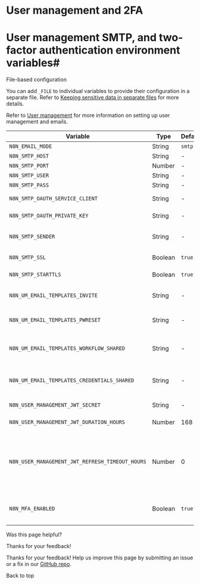 # User management and 2FA

[ ](https://github.com/n8n-io/n8n-docs/edit/main/docs/hosting/configuration/environment-variables/user-management-smtp-2fa.md "Edit this page")

# User management SMTP, and two-factor authentication environment variables#

File-based configuration

You can add `_FILE` to individual variables to provide their configuration in a separate file. Refer to [Keeping sensitive data in separate files](../../configuration-methods/#keeping-sensitive-data-in-separate-files) for more details.

Refer to [User management](../../user-management-self-hosted/) for more information on setting up user management and emails.

Variable | Type | Default | Description  
---|---|---|---  
`N8N_EMAIL_MODE` | String | `smtp` | Enable emails.  
`N8N_SMTP_HOST` | String | - | _your_SMTP_server_name_  
`N8N_SMTP_PORT` | Number | - | _your_SMTP_server_port_  
`N8N_SMTP_USER` | String | - | _your_SMTP_username_  
`N8N_SMTP_PASS` | String | - | _your_SMTP_password_  
`N8N_SMTP_OAUTH_SERVICE_CLIENT` | String | - | If using 2LO with a service account this is your client ID  
`N8N_SMTP_OAUTH_PRIVATE_KEY` | String | - | If using 2LO with a service account this is your private key  
`N8N_SMTP_SENDER` | String | - | Sender email address. You can optionally include the sender name. Example with name: _N8N`<contact@n8n.com>`_  
`N8N_SMTP_SSL` | Boolean | `true` | Whether to use SSL for SMTP (true) or not (false).  
`N8N_SMTP_STARTTLS` | Boolean | `true` | Whether to use STARTTLS for SMTP (true) or not (false).  
`N8N_UM_EMAIL_TEMPLATES_INVITE` | String | - | Full path to your HTML email template. This overrides the default template for invite emails.  
`N8N_UM_EMAIL_TEMPLATES_PWRESET` | String | - | Full path to your HTML email template. This overrides the default template for password reset emails.  
`N8N_UM_EMAIL_TEMPLATES_WORKFLOW_SHARED` | String | - | Overrides the default HTML template for notifying users that a workflow was shared. Provide the full path to the template.  
`N8N_UM_EMAIL_TEMPLATES_CREDENTIALS_SHARED` | String | - | Overrides the default HTML template for notifying users that a credential was shared. Provide the full path to the template.  
`N8N_USER_MANAGEMENT_JWT_SECRET` | String | - | Set a specific JWT secret. By default, n8n generates one on start.  
`N8N_USER_MANAGEMENT_JWT_DURATION_HOURS` | Number | 168 | Set an expiration date for the JWTs in hours.  
`N8N_USER_MANAGEMENT_JWT_REFRESH_TIMEOUT_HOURS` | Number | 0 | How many hours before the JWT expires to automatically refresh it. 0 means 25% of `N8N_USER_MANAGEMENT_JWT_DURATION_HOURS`. -1 means it will never refresh, which forces users to log in again after the period defined in `N8N_USER_MANAGEMENT_JWT_DURATION_HOURS`.  
`N8N_MFA_ENABLED` | Boolean | `true` | Whether to enable two-factor authentication (true) or disable (false). n8n ignores this if existing users have 2FA enabled.  
  
Was this page helpful? 

Thanks for your feedback! 

Thanks for your feedback! Help us improve this page by submitting an issue or a fix in our [GitHub repo](https://github.com/n8n-io/n8n-docs). 

Back to top 
